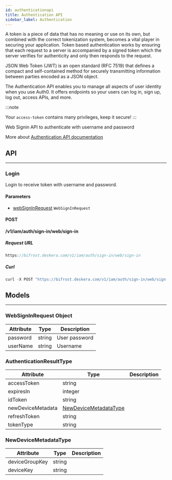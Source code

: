 ```yaml
---
id: authenticationapi
title: Authentication API
sidebar_label: Authentication
---
```

A token is a piece of data that has no meaning or use on its own, but combined with the correct tokenization system, becomes a vital player in securing your application. Token based authentication works by ensuring that each request to a server is accompanied by a signed token which the server verifies for authenticity and only then responds to the request.

JSON Web Token (JWT) is an open standard (RFC 7519) that defines a compact and self-contained method for securely transmitting information between parties encoded as a JSON object. 

The Authentication API enables you to manage all aspects of user identity when you use Auth0. It offers endpoints so your users can log in, sign up, log out, access APIs, and more.

:::note

Your `access-token` contains many privileges, keep it secure!
:::


Web Signin API to authenticate with username and password

More about [Authentication API documentation](https://deskera.docs.apiary.io/#reference/authentication-api/v1iamauthsign-inwebsign-in/web-signin-api-to-authenticate-with-username-and-password
)


## API
---
### Login
Login to receive token with username and password.

#### Parameters
- [webSignInRequest](#websigninrequest-object) `WebSignInRequest`


#### POST
#### /v1/iam/auth/sign-in/web/sign-in
##### Request URL

```java
https://bifrost.deskera.com/v1/iam/auth/sign-in/web/sign-in
```

##### Curl

```java
curl -X POST "https://bifrost.deskera.com/v1/iam/auth/sign-in/web/sign-in" -H "accept: application/json" -H "Content-Type: application/json" -d "{ \"isMobile\": true, \"password\": \"abcd@123\", \"userName\": \"+65-1234-5678\"}"```
```
## Models
---
### WebSignInRequest Object

| Attribute | Type | Description |
| ---- | ---- | ----------- |
| password | string | User password |
| userName | string | Username |

### AuthenticationResultType

| Attribute | Type | Description |
| ---- | ---- | ----------- |
| accessToken | string |  |
| expiresIn | integer |  |
| idToken | string |  |
| newDeviceMetadata | [NewDeviceMetadataType](#newdevicemetadatatype) |  |
| refreshToken | string |  |
| tokenType | string |  |

### NewDeviceMetadataType

| Attribute | Type | Description |
| ---- | ---- | ----------- |
| deviceGroupKey | string |  |
| deviceKey | string |  |